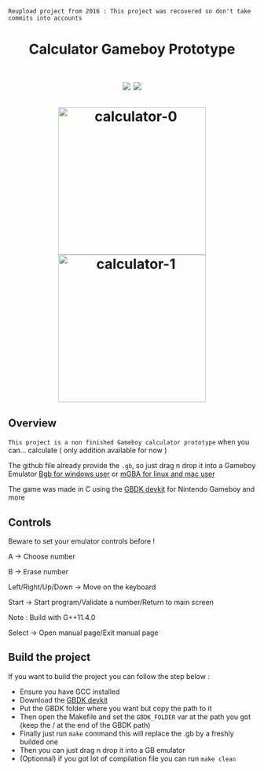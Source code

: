 ``Reupload project from 2016 : This project was recovered so don't take commits into accounts``

<h1 align="center"> Calculator Gameboy Prototype <h1>

<p align="center">
        <img src="https://img.shields.io/badge/Gameboy-%204--2--1?style=for-the-badge&label=platform&color=yellowgreen">
        <img src="https://img.shields.io/badge/C-%204--2--1?style=for-the-badge&logo=SDL&logoColor=white&label=language&color=lightgrey">
</p>

<p float="left" align="center">
  <img src="https://i.ibb.co/g3N3nqR/calculator-0.png" alt="calculator-0" border="0" width="300" >
  <img src="https://i.ibb.co/VTZ9QPs/calculator-1.png" alt="calculator-1" border="0" width="300" >
</p>


## Overview
``This project is a non finished Gameboy calculator prototype`` when you can... calculate ( only addition available for now )


The github file already provide the ``.gb``, so just drag n drop it into a Gameboy Emulator [Bgb for windows user](http://bgb.bircd.org/) or [mGBA for linux and mac user](https://mgba.io/)


The game was made in C using the [GBDK devkit](https://github.com/gbdk-2020/gbdk-2020) for Nintendo Gameboy and more


## Controls
Beware to set your emulator controls before !

A -> Choose number

B -> Erase number

Left/Right/Up/Down -> Move on the keyboard

Start -> Start program/Validate a number/Return to main screen


Note : Build with G++11.4.0 

Select -> Open manual page/Exit manual page


## Build the project

If you want to build the project you can follow the step below :
- Ensure you have GCC installed
- Download the [GBDK devkit](https://github.com/gbdk-2020/gbdk-2020)
- Put the GBDK folder where you want but copy the path to it
- Then open the Makefile and set the ``GBDK_FOLDER`` var at the path you got (keep the / at the end of the GBDK path)
- Finally just run ``make`` command this will replace the .gb by a freshly builded one
- Then you can just drag n drop it into a GB emulator
- (Optionnal) if you got lot of compilation file you can run ``make clean``
